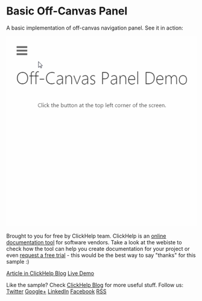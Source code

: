 # Basic Off-Canvas Panel
A basic implementation of off-canvas navigation panel. See it in action:

![alt tag](https://raw.githubusercontent.com/ClickHelp-LLC/off-canvas-panel-basic/master/demo.gif)

Brought to you for free by ClickHelp team. ClickHelp is an [online documentation tool](https://clickhelp.co/) for software vendors. Take a look at the webiste to check how the tool can help you create documentation for your project or even [request a free trial](https://clickhelp.co/online-documentation-tool-free-trial/) - this would be the best way to say "thanks" for this sample :)

[Article in ClickHelp Blog](https://clickhelp.co/clickhelp-technical-writing-blog/)
[Live Demo](https://clickhelp.co/)

Like the sample? Check [ClickHelp Blog](https://clickhelp.co/clickhelp-technical-writing-blog/) for more useful stuff.
Follow us: [Twitter](https://twitter.com/intent/follow?source=followbutton&variant=1.0&screen_name=ClickHelpNews) [Google+](https://plus.google.com/+ClickhelpCo/posts) [LinkedIn](https://www.linkedin.com/in/clickhelpsupport) [Facebook](https://www.facebook.com/ClickHelp.TechWriting) [RSS](http://clickhelp.co/news-feed/getFeed/?type=blog&format=rss)
